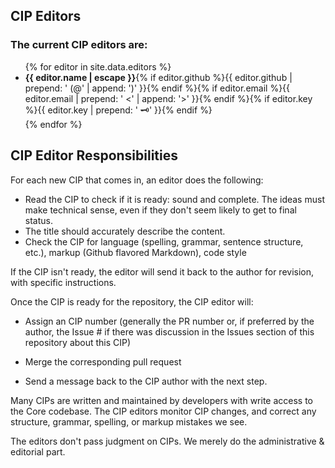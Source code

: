 ## CIP Editors

### The current CIP editors are:

<ul>
{% for editor in site.data.editors %}
<li><b>{{ editor.name | escape }}</b>{% if editor.github %}{{ editor.github | prepend: ' (@' | append: ')' }}{% endif %}{% if editor.email %}{{ editor.email | prepend: ' <' | append: '>' }}{% endif %}{% if editor.key %}{{ editor.key | prepend: ' 🗝' }}{% endif %}</li>
{% endfor %}
</ul>

## CIP Editor Responsibilities

For each new CIP that comes in, an editor does the following:

- Read the CIP to check if it is ready: sound and complete. The ideas must make technical sense, even if they don't seem likely to get to final status.
- The title should accurately describe the content.
- Check the CIP for language (spelling, grammar, sentence structure, etc.), markup (Github flavored Markdown), code style

If the CIP isn't ready, the editor will send it back to the author for revision, with specific instructions.

Once the CIP is ready for the repository, the CIP editor will:

- Assign an CIP number (generally the PR number or, if preferred by the author, the Issue # if there was discussion in the Issues section of this repository about this CIP)

- Merge the corresponding pull request

- Send a message back to the CIP author with the next step.

Many CIPs are written and maintained by developers with write access to the Core codebase. The CIP editors monitor CIP changes, and correct any structure, grammar, spelling, or markup mistakes we see.

The editors don't pass judgment on CIPs. We merely do the administrative & editorial part.
